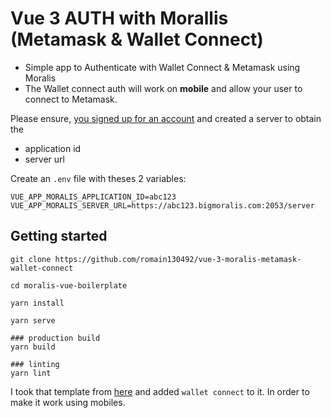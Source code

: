 
# Vue 3 AUTH with Morallis (Metamask & Wallet Connect)


* Simple app to Authenticate with Wallet Connect & Metamask using Moralis
* The Wallet connect auth will work on **mobile** and allow your user to connect to Metamask.


Please ensure, [you signed up for an account](https://moralis.io) and created a server to obtain the

- application id
- server url


Create an `.env` file with theses 2 variables:
```
VUE_APP_MORALIS_APPLICATION_ID=abc123
VUE_APP_MORALIS_SERVER_URL=https://abc123.bigmoralis.com:2053/server
```


## Getting started
```
git clone https://github.com/romain130492/vue-3-moralis-metamask-wallet-connect

cd moralis-vue-boilerplate

yarn install

yarn serve

### production build
yarn build

### linting
yarn lint
```




I took that template from [here](https://github.com/hypescale/moralis-vue-boilerplate) and added `wallet connect` to it. In order to make it work using mobiles.